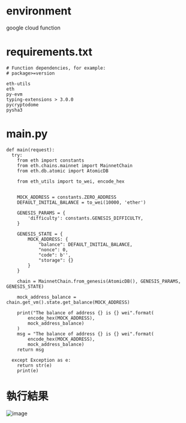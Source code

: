 # environment
google cloud function

# requirements.txt
```
# Function dependencies, for example:
# package>=version

eth-utils
eth
py-evm 
typing-extensions > 3.0.0
pycryptodome
pysha3
```

# main.py
```
def main(request):
  try:
    from eth import constants
    from eth.chains.mainnet import MainnetChain
    from eth.db.atomic import AtomicDB

    from eth_utils import to_wei, encode_hex


    MOCK_ADDRESS = constants.ZERO_ADDRESS
    DEFAULT_INITIAL_BALANCE = to_wei(10000, 'ether')

    GENESIS_PARAMS = {
        'difficulty': constants.GENESIS_DIFFICULTY,
    }

    GENESIS_STATE = {
        MOCK_ADDRESS: {
            "balance": DEFAULT_INITIAL_BALANCE,
            "nonce": 0,
            "code": b'',
            "storage": {}
        }
    }

    chain = MainnetChain.from_genesis(AtomicDB(), GENESIS_PARAMS, GENESIS_STATE)

    mock_address_balance = chain.get_vm().state.get_balance(MOCK_ADDRESS)

    print("The balance of address {} is {} wei".format(
        encode_hex(MOCK_ADDRESS),
        mock_address_balance)
    )
    msg = "The balance of address {} is {} wei".format(
        encode_hex(MOCK_ADDRESS),
        mock_address_balance)
    return msg
      
  except Exception as e:
    return str(e)
    print(e)
```

# 執行結果
![image](https://user-images.githubusercontent.com/70627447/147406725-e2f7947c-acd1-43b0-aa7f-c9e462a9c011.png)



